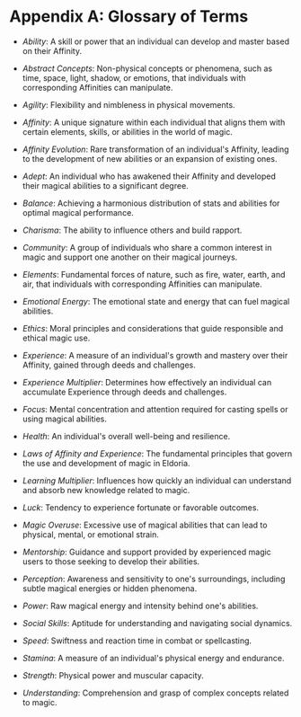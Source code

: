 # Appendix A: Glossary of Terms

* *Ability*: A skill or power that an individual can develop and master based on their Affinity.

* *Abstract Concepts*: Non-physical concepts or phenomena, such as time, space, light, shadow, or emotions, that individuals with corresponding Affinities can manipulate.

* *Agility*: Flexibility and nimbleness in physical movements.

* *Affinity*: A unique signature within each individual that aligns them with certain elements, skills, or abilities in the world of magic.

* *Affinity Evolution*: Rare transformation of an individual's Affinity, leading to the development of new abilities or an expansion of existing ones.

* *Adept*: An individual who has awakened their Affinity and developed their magical abilities to a significant degree.

* *Balance*: Achieving a harmonious distribution of stats and abilities for optimal magical performance.

* *Charisma*: The ability to influence others and build rapport.

* *Community*: A group of individuals who share a common interest in magic and support one another on their magical journeys.

* *Elements*: Fundamental forces of nature, such as fire, water, earth, and air, that individuals with corresponding Affinities can manipulate.

* *Emotional Energy*: The emotional state and energy that can fuel magical abilities.

* *Ethics*: Moral principles and considerations that guide responsible and ethical magic use.

* *Experience*: A measure of an individual's growth and mastery over their Affinity, gained through deeds and challenges.

* *Experience Multiplier*: Determines how effectively an individual can accumulate Experience through deeds and challenges.

* *Focus*: Mental concentration and attention required for casting spells or using magical abilities.

* *Health*: An individual's overall well-being and resilience.

* *Laws of Affinity and Experience*: The fundamental principles that govern the use and development of magic in Eldoria.

* *Learning Multiplier*: Influences how quickly an individual can understand and absorb new knowledge related to magic.

* *Luck*: Tendency to experience fortunate or favorable outcomes.

* *Magic Overuse*: Excessive use of magical abilities that can lead to physical, mental, or emotional strain.

* *Mentorship*: Guidance and support provided by experienced magic users to those seeking to develop their abilities.

* *Perception*: Awareness and sensitivity to one's surroundings, including subtle magical energies or hidden phenomena.

* *Power*: Raw magical energy and intensity behind one's abilities.

* *Social Skills*: Aptitude for understanding and navigating social dynamics.

* *Speed*: Swiftness and reaction time in combat or spellcasting.

* *Stamina*: A measure of an individual's physical energy and endurance.

* *Strength*: Physical power and muscular capacity.

* *Understanding*: Comprehension and grasp of complex concepts related to magic.
